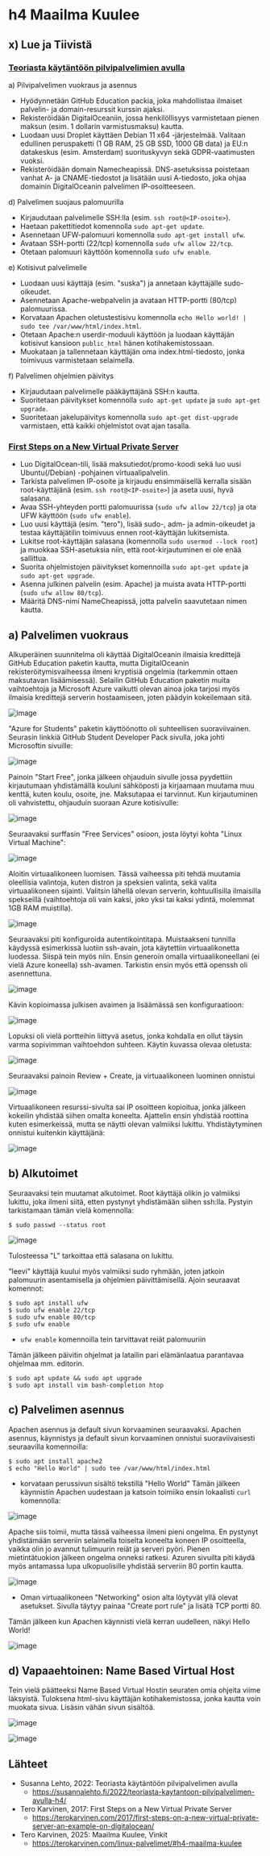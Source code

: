 # h4 Maailma Kuulee

## x) Lue ja Tiivistä
### [Teoriasta käytäntöön pilvipalvelimien avulla](https://susannalehto.fi/2022/teoriasta-kaytantoon-pilvipalvelimen-avulla-h4/)
a) Pilvipalvelimen vuokraus ja asennus
- Hyödynnetään GitHub Education packia, joka mahdollistaa ilmaiset palvelin- ja domain-resurssit kurssin ajaksi.
- Rekisteröidään DigitalOceaniin, jossa henkilöllisyys varmistetaan pienen maksun (esim. 1 dollarin varmistusmaksu) kautta.
- Luodaan uusi Droplet käyttäen Debian 11 x64 -järjestelmää. Valitaan edullinen peruspaketti (1 GB RAM, 25 GB SSD, 1000 GB data) ja EU:n datakeskus (esim. Amsterdam) suorituskyvyn sekä GDPR-vaatimusten vuoksi.
- Rekisteröidään domain Namecheapissä. DNS-asetuksissa poistetaan vanhat A- ja CNAME-tiedostot ja lisätään uusi A-tiedosto, joka ohjaa domainin DigitalOceanin palvelimen IP-osoitteeseen.

d) Palvelimen suojaus palomuurilla
- Kirjaudutaan palvelimelle SSH:lla (esim. `ssh root@<IP-osoite>`).
- Haetaan pakettitiedot komennolla `sudo apt-get update`.
- Asennetaan UFW-palomuuri komennolla `sudo apt-get install ufw`.
- Avataan SSH-portti (22/tcp) komennolla `sudo ufw allow 22/tcp`.
- Otetaan palomuuri käyttöön komennolla `sudo ufw enable`.

e) Kotisivut palvelimelle
- Luodaan uusi käyttäjä (esim. "suska") ja annetaan käyttäjälle sudo-oikeudet.
- Asennetaan Apache-webpalvelin ja avataan HTTP-portti (80/tcp) palomuurissa.
- Korvataan Apachen oletustestisivu komennolla `echo Hello world! | sudo tee /var/www/html/index.html`.
- Otetaan Apache:n userdir-moduuli käyttöön ja luodaan käyttäjän kotisivut kansioon `public_html` hänen kotihakemistossaan.
- Muokataan ja tallennetaan käyttäjän oma index.html-tiedosto, jonka toimivuus varmistetaan selaimella.

f) Palvelimen ohjelmien päivitys
- Kirjaudutaan palvelimelle pääkäyttäjänä SSH:n kautta.
- Suoritetaan päivitykset komennolla `sudo apt-get update` ja `sudo apt-get upgrade`.
- Suoritetaan jakelupäivitys komennolla `sudo apt-get dist-upgrade` varmistaen, että kaikki ohjelmistot ovat ajan tasalla.

### [First Steps on a New Virtual Private Server](https://terokarvinen.com/2017/first-steps-on-a-new-virtual-private-server-an-example-on-digitalocean/)

- Luo DigitalOcean-tili, lisää maksutiedot/promo-koodi sekä luo uusi Ubuntu(/Debian) -pohjainen virtuaalipalvelin.
- Tarkista palvelimen IP-osoite ja kirjaudu ensimmäisellä kerralla sisään root-käyttäjänä (esim. `ssh root@<IP-osoite>`) ja aseta uusi, hyvä salasana.
- Avaa SSH-yhteyden portti palomuurissa (`sudo ufw allow 22/tcp`) ja ota UFW käyttöön (`sudo ufw enable`).
- Luo uusi käyttäjä (esim. "tero"), lisää sudo-, adm- ja admin-oikeudet ja testaa käyttäjätilin toimivuus ennen root-käyttäjän lukitsemista.
- Lukitse root-käyttäjän salasana (komennolla `sudo usermod --lock root`) ja muokkaa SSH-asetuksia niin, että root-kirjautuminen ei ole enää sallittua.
- Suorita ohjelmistojen päivitykset komennoilla `sudo apt-get update` ja `sudo apt-get upgrade`.
- Asenna julkinen palvelin (esim. Apache) ja muista avata HTTP-portti (`sudo ufw allow 80/tcp`).
- Määritä DNS-nimi NameCheapissä, jotta palvelin saavutetaan nimen kautta.

## a) Palvelimen vuokraus
Alkuperäinen suunnitelma oli käyttää DigitalOceanin ilmaisia kredittejä GitHub Education paketin kautta, mutta DigitalOceanin rekisteröitymisvaiheessa ilmeni kryptisiä ongelmia (tarkemmin ottaen maksutavan lisäämisessä). Selailin GitHub Education paketin muita vaihtoehtoja ja Microsoft Azure vaikutti olevan ainoa joka tarjosi myös ilmaisia kredittejä serverin hostaamiseen, joten päädyin kokeilemaan sitä.

![image](https://github.com/user-attachments/assets/bc5c4794-2dce-42c9-b09f-9509183b024d)

"Azure for Students" paketin käyttöönotto oli suhteellisen suoraviivainen. Seurasin linkkiä GitHub Student Developer Pack sivulla, joka johti Microsoftin sivuille:

![image](https://github.com/user-attachments/assets/9a07ce3a-2365-4a9b-a7cf-2febe65b9086)

Painoin "Start Free", jonka jälkeen ohjauduin sivulle jossa pyydettiin kirjautumaan yhdistämällä kouluni sähköposti ja kirjaamaan muutama muu kenttä, kuten koulu, osoite, jne. Maksutapaa ei tarvinnut. Kun kirjautuminen oli vahvistettu, ohjauduin suoraan Azure kotisivulle:

![image](https://github.com/user-attachments/assets/19458fdf-5e79-47a6-bf1a-287e57a75abf)

Seuraavaksi surffasin "Free Services" osioon, josta löytyi kohta "Linux Virtual Machine":

![image](https://github.com/user-attachments/assets/3f1c95e0-c50e-42cf-91e0-b3ebc1d90dc7)

Aloitin virtuaalikoneen luomisen. Tässä vaiheessa piti tehdä muutamia oleellisia valintoja, kuten distron ja speksien valinta, sekä valita virtuaalikoneen sijainti. Valitsin lähellä olevan serverin, kohtuullisilla ilmaisilla spekseillä (vaihtoehtoja oli vain kaksi, joko yksi tai kaksi ydintä, molemmat 1GB RAM muistilla).

![image](https://github.com/user-attachments/assets/513c481d-eb2c-45d7-8674-43b088038927)

Seuraavaksi piti konfiguroida autentikointitapa. Muistaakseni tunnilla käydyssä esimerkissä luotiin ssh-avain, jota käytettiin virtuaalikonetta luodessa. Siispä tein myös niin. Ensin generoin omalla virtuaalikoneellani (ei vielä Azure koneella) ssh-avamen. Tarkistin ensin myös että openssh oli asennettuna.

![image](https://github.com/user-attachments/assets/870274f9-f9a3-47e8-87ea-ffd7c499e231)

Kävin kopioimassa julkisen avaimen ja lisäämässä sen konfiguraatioon:

![image](https://github.com/user-attachments/assets/4644d1dd-592d-4c33-9f0f-780e065cecc6)

Lopuksi oli vielä portteihin liittyvä asetus, jonka kohdalla en ollut täysin varma sopivimman vaihtoehdon suhteen. Käytin kuvassa olevaa oletusta:

![image](https://github.com/user-attachments/assets/0dbacd8d-e832-4956-95e1-3e83775718f4)

Seuraavaksi painoin Review + Create, ja virtuaalikoneen luominen onnistui

![image](https://github.com/user-attachments/assets/81489ef6-aa88-44c6-8784-18d27327d959)

Virtuaalikoneen resurssi-sivulta sai IP osoitteen kopioitua, jonka jälkeen kokeilin yhdistää siihen omalta koneelta. Ajattelin ensin yhdistää roottina kuten esimerkeissä, mutta se näytti olevan valmiiksi lukittu. Yhdistäytyminen onnistui kuitenkin käyttäjänä:

![image](https://github.com/user-attachments/assets/d0bf9451-7140-4217-a540-b59a5eaaaaa7)


## b) Alkutoimet

Seuraavaksi tein muutamat alkutoimet. Root käyttäjä olikin jo valmiiksi lukittu, joka ilmeni siitä, etten pystynyt yhdistämään siihen ssh:lla. Pystyin tarkistamaan tämän vielä komennolla:

    $ sudo passwd --status root

![image](https://github.com/user-attachments/assets/982724d0-9077-4ec0-93ef-89bc52c03e47)

Tulosteessa "L" tarkoittaa että salasana on lukittu.

"leevi" käyttäjä kuului myös valmiiksi sudo ryhmään, joten jatkoin palomuurin asentamisella ja ohjelmien päivittämisellä. Ajoin seuraavat komennot:

    $ sudo apt install ufw
    $ sudo ufw enable 22/tcp
    $ sudo ufw enable 80/tcp
    $ sudo ufw enable

- `ufw enable` komennoilla tein tarvittavat reiät palomuuriin

Tämän jälkeen päivitin ohjelmat ja latailin pari elämänlaatua parantavaa ohjelmaa mm. editorin.

    $ sudo apt update && sudo apt upgrade
    $ sudo apt install vim bash-completion htop

## c) Palvelimen asennus

Apachen asennus ja default sivun korvaaminen seuraavaksi. Apachen asennus, käynnistys ja default sivun korvaaminen onnistui suoraviivaisesti seuraavilla komennoilla:

    $ sudo apt install apache2
    $ echo "Hello World" | sudo tee /var/www/html/index.html

- korvataan perussivun sisältö tekstillä "Hello World"
Tämän jälkeen käynnistin Apachen uudestaan ja katsoin toimiiko ensin lokaalisti `curl` komennolla:

![image](https://github.com/user-attachments/assets/2337ef43-8120-4b16-8c0d-2b1dda21662d)

Apache siis toimii, mutta tässä vaiheessa ilmeni pieni ongelma. En pystynyt yhdistämään serveriin selaimella toiselta koneelta koneen IP osoitteella, vaikka olin jo avannut tulimuurin reiät ja serveri pyöri. Pienen mietintätuokion jälkeen ongelma onneksi ratkesi. Azuren sivuilta piti käydä myös antamassa lupa ulkopuolisille yhdistää serveriin 80 portin kautta. 

![image](https://github.com/user-attachments/assets/97bf6ef2-fcd1-48b6-85b6-e07ca1084a78)

- Oman virtuaalikoneen "Networking" osion alta löytyvät yllä olevat asetukset. Sivulla täytyy painaa "Create port rule" ja lisätä TCP portti 80.

Tämän jälkeen kun Apachen käynnisti vielä kerran uudelleen, näkyi Hello World!

![image](https://github.com/user-attachments/assets/018393e7-e5f2-4c62-baf4-f604b552a0ab)

## d) Vapaaehtoinen: Name Based Virtual Host

Tein vielä päätteeksi Name Based Virtual Hostin seuraten omia ohjeita viime läksyistä. Tuloksena html-sivu käyttäjän kotihakemistossa, jonka kautta voin muokata sivua. Lisäsin vähän sivun sisältöä.

![image](https://github.com/user-attachments/assets/da75fb7a-d9a1-43de-bc43-fa9347317ee9)


![image](https://github.com/user-attachments/assets/8f19441b-6399-4e49-aa55-22c377a785a3)


## Lähteet

- Susanna Lehto, 2022: Teoriasta käytäntöön pilvipalvelimen avulla
  - https://susannalehto.fi/2022/teoriasta-kaytantoon-pilvipalvelimen-avulla-h4/
- Tero Karvinen, 2017: First Steps on a New Virtual Private Server
  - https://terokarvinen.com/2017/first-steps-on-a-new-virtual-private-server-an-example-on-digitalocean/
- Tero Karvinen, 2025: Maailma Kuulee, Vinkit
  - https://terokarvinen.com/linux-palvelimet/#h4-maailma-kuulee
